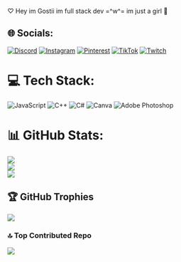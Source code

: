 ♡ Hey im Gostii im full stack dev =^w^=
im just a girl 🎀

## 🌐 Socials:
[![Discord](https://img.shields.io/badge/Discord-%237289DA.svg?logo=discord&logoColor=white)](https://discord.gg/https://discord.gg/jbGdcxhM) [![Instagram](https://img.shields.io/badge/Instagram-%23E4405F.svg?logo=Instagram&logoColor=white)](https://instagram.com/Gostaviaaa) [![Pinterest](https://img.shields.io/badge/Pinterest-%23E60023.svg?logo=Pinterest&logoColor=white)](https://pinterest.com/GostaViaaa) [![TikTok](https://img.shields.io/badge/TikTok-%23000000.svg?logo=TikTok&logoColor=white)](https://tiktok.com/@Gostaviaaa) [![Twitch](https://img.shields.io/badge/Twitch-%239146FF.svg?logo=Twitch&logoColor=white)](https://twitch.tv/Gostaviaaa) 

# 💻 Tech Stack:
![JavaScript](https://img.shields.io/badge/javascript-%23323330.svg?style=for-the-badge&logo=javascript&logoColor=%23F7DF1E) ![C++](https://img.shields.io/badge/c++-%2300599C.svg?style=for-the-badge&logo=c%2B%2B&logoColor=white) ![C#](https://img.shields.io/badge/c%23-%23239120.svg?style=for-the-badge&logo=csharp&logoColor=white) ![Canva](https://img.shields.io/badge/Canva-%2300C4CC.svg?style=for-the-badge&logo=Canva&logoColor=white) ![Adobe Photoshop](https://img.shields.io/badge/adobe%20photoshop-%2331A8FF.svg?style=for-the-badge&logo=adobe%20photoshop&logoColor=white)
# 📊 GitHub Stats:
![](https://github-readme-stats.vercel.app/api?username=gostaviaaa&theme=rose&hide_border=false&include_all_commits=false&count_private=false)<br/>
![](https://github-readme-streak-stats.herokuapp.com/?user=gostaviaaa&theme=rose&hide_border=false)<br/>
![](https://github-readme-stats.vercel.app/api/top-langs/?username=gostaviaaa&theme=rose&hide_border=false&include_all_commits=false&count_private=false&layout=compact)

## 🏆 GitHub Trophies
![](https://github-profile-trophy.vercel.app/?username=gostaviaaa&theme=radical&no-frame=false&no-bg=false&margin-w=4)

### 🔝 Top Contributed Repo
![](https://github-contributor-stats.vercel.app/api?username=gostaviaaa&limit=5&theme=dark&combine_all_yearly_contributions=true)

<!-- Proudly created with GPRM ( https://gprm.itsvg.in ) -->
